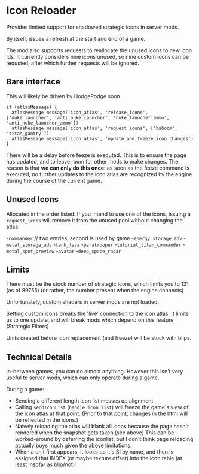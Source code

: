 # Icon Reloader

Provides limited support for shadowed strategic icons in server mods.

By itself, issues a refresh at the start and end of a game.

The mod also supports requests to reallocate the unused icons to new icon ids. It currently considers nine icons unused, so nine custom icons can be requsted, after which further requests will be ignored.

## Bare interface

This will likely be driven by HodgePodge soon.

    if (atlasMessage) {
      atlasMessage.message('icon_atlas', 'release_icons', ['nuke_launcher', 'anti_nuke_launcher', 'nuke_launcher_ammo', 'anti_nuke_launcher_ammo'])
      atlasMessage.message('icon_atlas', 'request_icons', ['baboom', 'titan_gantry'])
      atlasMessage.message('icon_atlas', 'update_and_freeze_icon_changes')
    }

There will be a delay before feeze is executed. This is to ensure the page has updated, and to leave room for other mods to make changes. The reason is that **we can only do this once**: as soon as the feeze command is executed, no further updates to the icon atlas are recognized by the engine during the course of the current game.

## Unused Icons

Allocated in the order listed. If you intend to use one of the icons, issuing a `request_icons` will remove it from the unused pool without changing the atlas.

-`commander` // two entries, second is used by game
-`energy_storage_adv`
-`metal_storage_adv`
-`tank_lava`
-`paratrooper`
-`tutorial_titan_commander`
-`metal_spot_preview`
-`avatar`
-`deep_space_radar`

## Limits

There must be the stock number of strategic icons, which limits you to 121 (as of 89755) (or rather, the number present when the engine connects)

Unfortunately, custom shaders in server mods are not loaded.

Setting custom icons breaks the 'live' connection to the icon atlas. It limits us to one update, and will break mods which depend on this feature (Strategic Filters)

Units created before icon replacement (and freeze) will be stuck with blips.
## Technical Details

In-between games, you can do almost anything. However this isn't very useful to server mods, which can only operate during a game.

During a game:

- Sending a different length icon list messes up alignment
- Calling `sendIconList` (`handle_icon_list`) will freeze the game's view of the icon atlas at that point. (Prior to that point, changes in the html will be reflected in the icons.)
- Naively reloading the atlas will blank all icons because the page hasn't rendered when the snapshot gets taken (see above)  This can be worked-around by deferring the iconlist, but I don't think page reloading actually buys much given the above limitations.
- When a unit first appears, it looks up it's SI by name, and then is assigned that INDEX (or maybe texture offset) into the icon table (at least insofar as blip/not)
